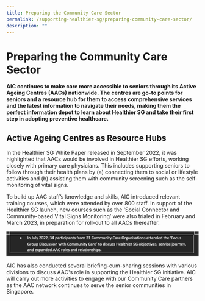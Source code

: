 ```yaml
---
title: Preparing the Community Care Sector
permalink: /supporting-healthier-sg/preparing-community-care-sector/
description: ""
---
```

# Preparing the Community Care Sector
**AIC continues to make care more accessible to seniors through its Active Ageing Centres (AACs) nationwide. The centres are go-to points for seniors and a resource hub for them to access comprehensive services and the latest information to navigate their needs, making them the perfect information depot to learn about Healthier SG and take their first step in adopting preventive healthcare.**

## Active Ageing Centres as Resource Hubs  
In the Healthier SG White Paper released in September 2022, it was highlighted that AACs would be involved in Healthier SG efforts, working closely with primary care physicians. This includes supporting seniors to follow through their health plans by (a) connecting them to social or lifestyle activities and (b) assisting them with community screening such as the self-monitoring of vital signs.

To build up AAC staff’s knowledge and skills, AIC introduced relevant training courses, which were attended by over 800 staff. In support of the Healthier SG launch, new courses such as the ‘Social Connector and Community-based Vital Signs Monitoring’ were also trialed in February and March 2023, in preparation for roll-out to all AACs thereafter.

![](/images/in-july-2022-34-participants.png)

AIC has also conducted several briefing-cum-sharing sessions with various divisions to discuss AAC's role in supporting the Healthier SG initiative. AIC will carry out more activities to engage with our Community Care partners as the AAC network continues to serve the senior communities in Singapore.